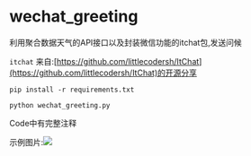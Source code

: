 # wechat_greeting
利用聚合数据天气的API接口以及封装微信功能的itchat包,发送问候


`itchat` 来自:[https://github.com/littlecodersh/ItChat](https://github.com/littlecodersh/ItChat)的开源分享


`pip install -r requirements.txt`

`python wechat_greeting.py`

Code中有完整注释

示例图片:![](https://i.imgur.com/qb6Xm7r.jpg)